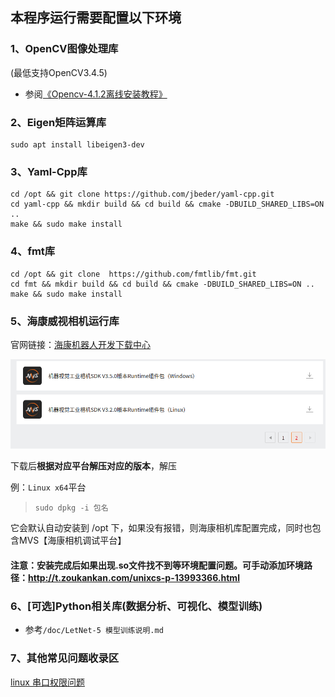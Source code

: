 ## 本程序运行需要配置以下环境

### 1、OpenCV图像处理库
(最低支持OpenCV3.4.5)
 * 参阅[《Opencv-4.1.2离线安装教程》](OpenCV离线安装教程.md)

### 2、Eigen矩阵运算库

~~~shell
sudo apt install libeigen3-dev
~~~

### 3、Yaml-Cpp库
~~~shell
cd /opt && git clone https://github.com/jbeder/yaml-cpp.git
cd yaml-cpp && mkdir build && cd build && cmake -DBUILD_SHARED_LIBS=ON ..
make && sudo make install
~~~

### 4、fmt库
~~~shell
cd /opt && git clone  https://github.com/fmtlib/fmt.git
cd fmt && mkdir build && cd build && cmake -DBUILD_SHARED_LIBS=ON ..
make && sudo make install
~~~

### 5、海康威视相机运行库
官网链接：[海康机器人开发下载中心](https://www.hikrobotics.com/cn/machinevision/service/download?module=0)

![1](./resource/env_install_doc/1.png)

下载后**根据对应平台解压对应的版本**，解压

例：`Linux x64`平台

> ```
> sudo dpkg -i 包名
> ```

它会默认自动安装到 /opt 下，如果没有报错，则海康相机库配置完成，同时也包含MVS【海康相机调试平台】



#### 注意：安装完成后如果出现.so文件找不到等环境配置问题。可手动添加环境路径：http://t.zoukankan.com/unixcs-p-13993366.html

### 6、[可选]Python相关库(数据分析、可视化、模型训练)
* 参考`/doc/LetNet-5 模型训练说明.md`

### 7、其他常见问题收录区
[linux 串口权限问题](https://blog.csdn.net/itas109/article/details/83027431)